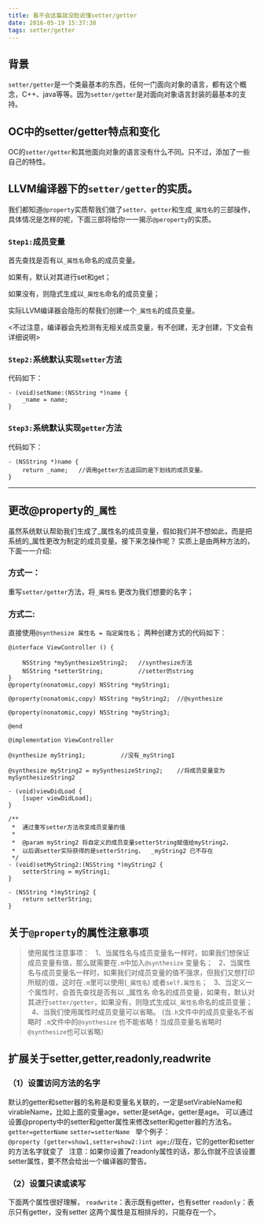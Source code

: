 ```yaml
---
title: 看不会这篇就没脸说懂setter/getter
date: 2016-05-19 15:37:38
tags: setter/getter
---
```

## 背景
`setter/getter`是一个类最基本的东西，任何一门面向对象的语言，都有这个概念，C++、java等等。因为`setter/getter`是对面向对象语言封装的最基本的支持。

## OC中的setter/getter特点和变化
OC的`setter/getter`和其他面向对象的语言没有什么不同。只不过，添加了一些自己的特性。
## LLVM编译器下的`setter/getter`的实质。
我们都知道`@property`实质帮我们做了`setter`、`getter`和生成`_属性名`的三部操作，具体情况是怎样的呢，下面三部将给你一一揭示`@peroperty`的实质。

### `Step1:`成员变量

首先查找是否有以` _属性名 `命名的成员变量。

如果有，默认对其进行set和get；

如果没有，则隐式生成以` _属性名 `命名的成员变量；

实际LLVM编译器会隐形的帮我们创建一个`_属性名`的成员变量。

<不过注意，编译器会先检测有无相关成员变量，有不创建，无才创建，下文会有详细说明>

### `Step2:`系统默认实现`setter`方法
代码如下：

```
- (void)setName:(NSString *)name {
    _name = name;
}
```

### `Step3:`系统默认实现`getter`方法
代码如下：

```
- (NSString *)name {
    return _name;   //调用getter方法返回的是下划线的成员变量。
}
```

--------
## 更改@property的`_属性`
虽然系统默认帮助我们生成了_属性名的成员变量，假如我们并不想如此，而是把系统的_属性更改为制定的成员变量。接下来怎操作呢？
实质上是由两种方法的，下面一一介绍:

### 方式一：
重写`setter/getter`方法，将` _属性名 ` 更改为我们想要的名字；

### 方式二:
直接使用`@synthesize 属性名 = 指定属性名`；
两种创建方式的代码如下：

```
@interface ViewController () {
    
    NSString *mySynthesizeString2;   //synthesize方法
    NSString *setterString;          //setter的string
}
@property(nonatomic,copy) NSString *myString1;

@property(nonatomic,copy) NSString *myString2;  //@synthesize

@property(nonatomic,copy) NSString *myString3;

@end

@implementation ViewController

@synthesize myString1;          //没有_myString1

@synthesize myString2 = mySynthesizeString2;    //将成员变量变为mySynthesizeString2

- (void)viewDidLoad {
    [super viewDidLoad];   
}

/**
 *  通过重写setter方法改变成员变量的值
 *
 *  @param myString2 将自定义的成员变量setterString赋值给myString2，
 *  以后调setter实际获得的是setterString，  _myString2 已不存在
 */
- (void)setMyString2:(NSString *)myString2 {
    setterString = myString1;
}

- (NSString *)myString2 {
    return setterString;
}
```

## 关于`@property`的属性注意事项

> 使用属性注意事项：
> 
> 1、当属性名与成员变量名一样时，如果我们想保证成员变量有值，那么就需要在`.m`中加入`@synthesize` 变量名；
> 
> 2、当属性名与成员变量名一样时，如果我们对成员变量的值不强求，但我们又想打印所赋的值，这时在`.m`里可以使用(`_属性名`) 或者`self.属性名`；
> 
> 3、当定义一个属性时，会首先查找是否有以 _属性名 命名的成员变量，如果有，默认对其进行`setter/getter`，如果没有，则隐式生成以`_属性名`命名的成员变量；
> 
> 4、当我们使用属性时成员变量可以省略。
(当`.h`文件中的成员变量名不省略时 `.m`文件中的`@synthesize` 也不能省略！当成员变量名省略时`@synthesize`也可以省略）

## 扩展关于setter,getter,readonly,readwrite

### （1）设置访问方法的名字
默认的getter和setter器的名称是和变量名关联的，一定是setVirableName和virableName，比如上面的变量age，setter是setAge，getter是age。
可以通过设置@property中的setter和getter属性来修改setter和getter器的方法名。
`getter=getterName`
`setter=setterName`
 
举个例子：`@property (getter=show1,setter=show2:)int age;`//现在，它的getter和setter的方法名字就变了  
注意：如果你设置了readonly属性的话，那么你就不应该设置setter属性，要不然会给出一个编译器的警告。
### （2）设置只读或读写
下面两个属性很好理解，
`readwrite`：表示既有getter，也有setter
`readonly`：表示只有getter，没有setter
这两个属性是互相排斥的，只能存在一个。

